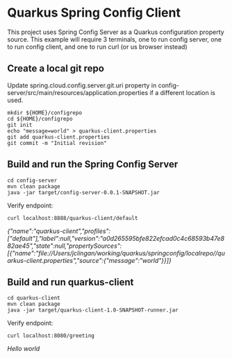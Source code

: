 # Quarkus Spring Config Client

This project uses Spring Config Server as a Quarkus configuration property source. This example will require 3 terminals,
one to run config server, one to run config client, and one to run curl (or us browser instead)

## Create a local git repo
Update spring.cloud.config.server.git.uri property in config-server/src/main/resources/application.properties if a different location is used.

```
mkdir ${HOME}/configrepo
cd ${HOME}/configrepo
git init
echo "message=world" > quarkus-client.properties
git add quarkus-client.properties
git commit -m "Initial revision"
```

## Build and run the Spring Config Server

```
cd config-server
mvn clean package
java -jar target/config-server-0.0.1-SNAPSHOT.jar
```

Verify endpoint:
```
curl localhost:8888/quarkus-client/default
```
_{"name":"quarkus-client","profiles":["default"],"label":null,"version":"a0d265595bfe822efcad0c4c68593b47e882ae45","state":null,"propertySources":[{"name":"file://Users/jclingan/working/quarkus/springconfig/localrepo//quarkus-client.properties","source":{"message":"world"}}]}_

## Build and run quarkus-client
```
cd quarkus-client
mvn clean package
java -jar target/quarkus-client-1.0-SNAPSHOT-runner.jar
```

Verify endpoint:
```
curl localhost:8080/greeting
```
_Hello world_
